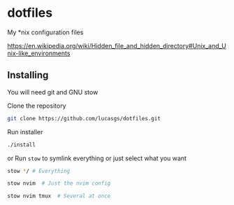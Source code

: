 # dotfiles

My *nix configuration files

https://en.wikipedia.org/wiki/Hidden_file_and_hidden_directory#Unix_and_Unix-like_environments

## Installing

You will need git and GNU stow

Clone the repository

```bash
git clone https://github.com/lucasgs/dotfiles.git
```

Run installer 

```bash
./install
```

or Run `stow` to symlink everything or just select what you want

```bash
stow */ # Everything
```

```bash
stow nvim  # Just the nvim config
```
```bash
stow nvim tmux  # Several at once
```
